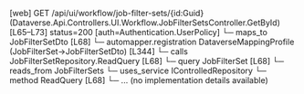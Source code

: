 [web] GET /api/ui/workflow/job-filter-sets/{id:Guid}  (Dataverse.Api.Controllers.UI.Workflow.JobFilterSetsController.GetById)  [L65–L73] status=200 [auth=Authentication.UserPolicy]
  └─ maps_to JobFilterSetDto [L68]
    └─ automapper.registration DataverseMappingProfile (JobFilterSet->JobFilterSetDto) [L344]
  └─ calls JobFilterSetRepository.ReadQuery [L68]
  └─ query JobFilterSet [L68]
    └─ reads_from JobFilterSets
  └─ uses_service IControlledRepository<JobFilterSet>
    └─ method ReadQuery [L68]
      └─ ... (no implementation details available)

